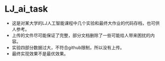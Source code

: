 # LJ_ai_task

- 这是对某大学的LJ人工智能课程中几个实验和最终大作业的代码存档，也可供人参考。
- 上传的文件尽可能保证了完整，部分文档删除了一些可能给人带来困扰的内容。
- 实验四部分数据过大，不符合github限制，所以没有上传。
- 最终实现效果不是最优效果。

